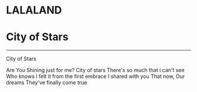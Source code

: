 # LALALAND
# City of Stars
---

City of Stars

Are You Shining just for me?
City of stars  There's so much that i can't see  Who knows  I felt it from the first embrace  I shared with you  That now, Our dreams  They've finally come true
